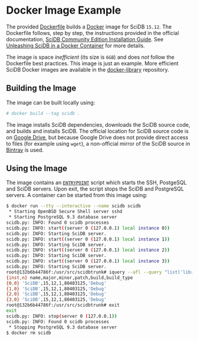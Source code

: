 # Docker Image Example

The provided [Dockerfile](Dockerfile) builds a [Docker](https://www.docker.com/) image for SciDB `15.12`. The Dockerfile follows, step by step, the instructions provided in the official documentation, [SciDB Community Edition Installation Guide](https://paradigm4.atlassian.net/wiki/display/ESD/SciDB+Community+Edition+Installation+Guide). See [Unleashing SciDB in a Docker Container](http://rvernica.github.io/2016/06/docker-image) for more details.

The image is space *inefficient* (its size is `6GB`) and does *not* follow the Dockerfile best practices. This image is just an example. More efficient SciDB Docker images are available in the [docker-library](https://github.com/rvernica/docker-library/tree/master/scidb) repository.

## Building the Image

The image can be built locally using:

```python
# docker build --tag scidb .
```

The image installs SciDB dependencies, downloads the SciDB source code, and builds and installs SciDB. The official location for SciDB source code is on [Google Drive](https://drive.google.com/folderview?id=0B7yt0n33Us0rT1FJdmxFV2g0OHc&usp=drive_web#list), but because Google Drive does not provide direct access to files (for example using `wget`), a non-official mirror of the SciDB source in [Bintray](https://bintray.com/rvernica/generic/scidb-src/15.12#files) is used.

## Using the Image

The image contains an [`ENTRYPOINT`](https://docs.docker.com/engine/reference/builder/#/entrypoint) script which starts the SSH, PostgeSQL and SciDB servers. Upon exit, the script stops the SciDB and PostgreSQL servers. A container can be started from this image using:

```bash
$ docker run --tty --interactive --name scidb scidb
 * Starting OpenBSD Secure Shell server sshd                             [ OK ]
 * Starting PostgreSQL 9.3 database server                               [ OK ]
scidb.py: INFO: Found 0 scidb processes
scidb.py: INFO: start((server 0 (127.0.0.1) local instance 0))
scidb.py: INFO: Starting SciDB server.
scidb.py: INFO: start((server 0 (127.0.0.1) local instance 1))
scidb.py: INFO: Starting SciDB server.
scidb.py: INFO: start((server 0 (127.0.0.1) local instance 2))
scidb.py: INFO: Starting SciDB server.
scidb.py: INFO: start((server 0 (127.0.0.1) local instance 3))
scidb.py: INFO: Starting SciDB server.
root@132b6b44786f:/usr/src/scidbtrunk# iquery --afl --query "list('libraries')"
{inst,n} name,major,minor,patch,build,build_type
{0,0} 'SciDB',15,12,1,80403125,'Debug'
{1,0} 'SciDB',15,12,1,80403125,'Debug'
{2,0} 'SciDB',15,12,1,80403125,'Debug'
{3,0} 'SciDB',15,12,1,80403125,'Debug'
root@132b6b44786f:/usr/src/scidbtrunk# exit
exit
scidb.py: INFO: stop(server 0 (127.0.0.1))
scidb.py: INFO: Found 0 scidb processes
 * Stopping PostgreSQL 9.3 database server                               [ OK ]
$ docker rm scidb
```
